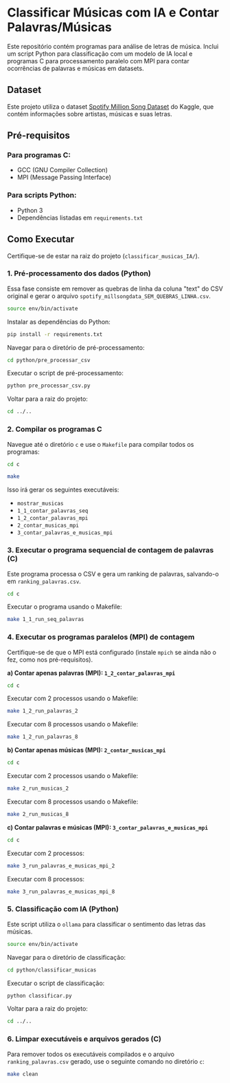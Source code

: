 # Classificar Músicas com IA e Contar Palavras/Músicas

Este repositório contém programas para análise de letras de música. Inclui um script Python para classificação com um modelo de IA local e programas C para processamento paralelo com MPI para contar ocorrências de palavras e músicas em datasets.

## Dataset

Este projeto utiliza o dataset [Spotify Million Song Dataset](https://www.kaggle.com/datasets/notshrirang/spotify-million-song-dataset) do Kaggle, que contém informações sobre artistas, músicas e suas letras.

## Pré-requisitos

### Para programas C:
- GCC (GNU Compiler Collection)
- MPI (Message Passing Interface)

### Para scripts Python:
- Python 3
- Dependências listadas em `requirements.txt`

## Como Executar

Certifique-se de estar na raiz do projeto (`classificar_musicas_IA/`).

### 1. Pré-processamento dos dados (Python)

Essa fase consiste em remover as quebras de linha da coluna "text" do CSV original e gerar o arquivo `spotify_millsongdata_SEM_QUEBRAS_LINHA.csv`.

```bash
source env/bin/activate
```

Instalar as dependências do Python:
```bash
pip install -r requirements.txt
```

Navegar para o diretório de pré-processamento:
```bash
cd python/pre_processar_csv
```

Executar o script de pré-processamento:
```bash
python pre_processar_csv.py
```

Voltar para a raiz do projeto:
```bash
cd ../..
```

### 2. Compilar os programas C

Navegue até o diretório `c` e use o `Makefile` para compilar todos os programas:

```bash
cd c
```

```bash
make
```

Isso irá gerar os seguintes executáveis:
- `mostrar_musicas`
- `1_1_contar_palavras_seq`
- `1_2_contar_palavras_mpi`
- `2_contar_musicas_mpi`
- `3_contar_palavras_e_musicas_mpi`

### 3. Executar o programa sequencial de contagem de palavras (C)

Este programa processa o CSV e gera um ranking de palavras, salvando-o em `ranking_palavras.csv`.

```bash
cd c
```

Executar o programa usando o Makefile:
```bash
make 1_1_run_seq_palavras
```

### 4. Executar os programas paralelos (MPI) de contagem

Certifique-se de que o MPI está configurado (instale `mpich` se ainda não o fez, como nos pré-requisitos).

**a) Contar apenas palavras (MPI): `1_2_contar_palavras_mpi`**

```bash
cd c
```

Executar com 2 processos usando o Makefile:
```bash
make 1_2_run_palavras_2
```

Executar com 8 processos usando o Makefile:
```bash
make 1_2_run_palavras_8
```

**b) Contar apenas músicas (MPI): `2_contar_musicas_mpi`**

```bash
cd c
```

Executar com 2 processos usando o Makefile:
```bash
make 2_run_musicas_2
```

Executar com 8 processos usando o Makefile:
```bash
make 2_run_musicas_8
```

**c) Contar palavras e músicas (MPI): `3_contar_palavras_e_musicas_mpi`**

```bash
cd c
```

Executar com 2 processos:
```bash
make 3_run_palavras_e_musicas_mpi_2
```

Executar com 8 processos:
```bash
make 3_run_palavras_e_musicas_mpi_8
```

### 5. Classificação com IA (Python)

Este script utiliza o `ollama` para classificar o sentimento das letras das músicas.

```bash
source env/bin/activate
```

Navegar para o diretório de classificação:
```bash
cd python/classificar_musicas
```

Executar o script de classificação:
```bash
python classificar.py
```

Voltar para a raiz do projeto:
```bash
cd ../..
```

### 6. Limpar executáveis e arquivos gerados (C)

Para remover todos os executáveis compilados e o arquivo `ranking_palavras.csv` gerado, use o seguinte comando no diretório `c`:

```bash
make clean
```
